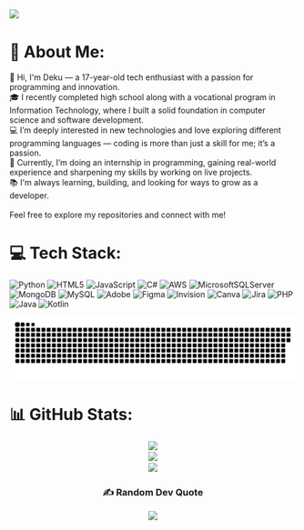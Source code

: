 </div>

<img src="https://media2.dev.to/dynamic/image/width=1000,height=220,fit=cover,gravity=auto,format=auto/https%3A%2F%2Fdev-to-uploads.s3.amazonaws.com%2Fuploads%2Farticles%2F6kvp1k7n7a321kxn9z74.png">

</img>

# 💫 About Me:
👋 Hi, I'm Deku — a 17-year-old tech enthusiast with a passion for programming and innovation.<br>🎓 I recently completed high school along with a vocational program in Information Technology, where I built a solid foundation in computer science and software development.<br>💻 I’m deeply interested in new technologies and love exploring different programming languages — coding is more than just a skill for me; it’s a passion.<br>🚀 Currently, I’m doing an internship in programming, gaining real-world experience and sharpening my skills by working on live projects.<br>📚 I'm always learning, building, and looking for ways to grow as a developer.<br><br>Feel free to explore my repositories and connect with me!


# 💻 Tech Stack:
![Python](https://img.shields.io/badge/python-3670A0?style=for-the-badge&logo=python&logoColor=ffdd54) ![HTML5](https://img.shields.io/badge/html5-%23E34F26.svg?style=for-the-badge&logo=html5&logoColor=white) ![JavaScript](https://img.shields.io/badge/javascript-%23323330.svg?style=for-the-badge&logo=javascript&logoColor=%23F7DF1E) ![C#](https://img.shields.io/badge/c%23-%23239120.svg?style=for-the-badge&logo=csharp&logoColor=white) ![AWS](https://img.shields.io/badge/AWS-%23FF9900.svg?style=for-the-badge&logo=amazon-aws&logoColor=white) ![MicrosoftSQLServer](https://img.shields.io/badge/Microsoft%20SQL%20Server-CC2927?style=for-the-badge&logo=microsoft%20sql%20server&logoColor=white) ![MongoDB](https://img.shields.io/badge/MongoDB-%234ea94b.svg?style=for-the-badge&logo=mongodb&logoColor=white) ![MySQL](https://img.shields.io/badge/mysql-4479A1.svg?style=for-the-badge&logo=mysql&logoColor=white) ![Adobe](https://img.shields.io/badge/adobe-%23FF0000.svg?style=for-the-badge&logo=adobe&logoColor=white) ![Figma](https://img.shields.io/badge/figma-%23F24E1E.svg?style=for-the-badge&logo=figma&logoColor=white) ![Invision](https://img.shields.io/badge/invision-FF3366?style=for-the-badge&logo=invision&logoColor=white) ![Canva](https://img.shields.io/badge/Canva-%2300C4CC.svg?style=for-the-badge&logo=Canva&logoColor=white) ![Jira](https://img.shields.io/badge/jira-%230A0FFF.svg?style=for-the-badge&logo=jira&logoColor=white) ![PHP](https://img.shields.io/badge/php-%23777BB4.svg?style=for-the-badge&logo=php&logoColor=white) ![Java](https://img.shields.io/badge/java-%23ED8B00.svg?style=for-the-badge&logo=openjdk&logoColor=white) ![Kotlin](https://img.shields.io/badge/kotlin-%237F52FF.svg?style=for-the-badge&logo=kotlin&logoColor=white)

<div align=center>

  ![snake gif](https://github.com/dekustaff/dekustaff/blob/output/github-snake-dark.svg)

</div>

# 📊 GitHub Stats:
<div align=center>

![](https://github-readme-stats.vercel.app/api?username=dekustaff&theme=dark&hide_border=false&include_all_commits=false&count_private=true)<br/>
![](https://nirzak-streak-stats.vercel.app/?user=dekustaff&theme=dark&hide_border=false)<br/>
![](https://github-readme-stats.vercel.app/api/top-langs/?username=dekustaff&theme=dark&hide_border=false&include_all_commits=false&count_private=true&layout=compact)



<div align=center>

### ✍️ Random Dev Quote
![](https://quotes-github-readme.vercel.app/api?type=horizontal&theme=radical)
</div>
<!-- Proudly created with GPRM ( https://gprm.itsvg.in ) -->

